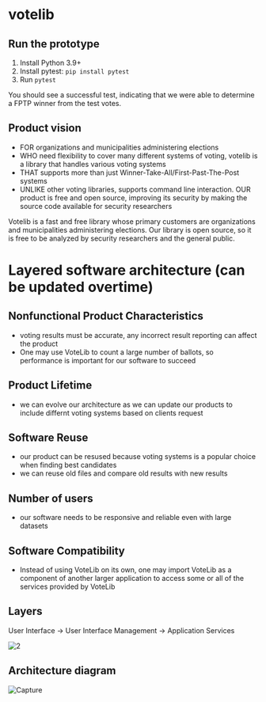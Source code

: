 # votelib

## Run the prototype
1. Install Python 3.9+
2. Install pytest: `pip install pytest`
3. Run `pytest`

You should see a successful test, indicating that we were able to determine a
FPTP winner from the test votes.

## Product vision
* FOR organizations and municipalities administering elections
* WHO need flexibility to cover many different systems of voting, votelib is a
library that handles various voting systems
* THAT supports more than just Winner-Take-All/First-Past-The-Post systems
* UNLIKE other voting libraries, supports command line interaction.
OUR product is free and open source, improving its security by making the
source code available for security researchers

Votelib is a fast and free library whose primary customers are organizations
and municipalities administering elections. Our library is open source, so it
is free to be analyzed by security researchers and the general public.

# Layered software architecture (can be updated overtime) 

## Nonfunctional Product Characteristics
- voting results must be accurate, any incorrect result reporting can affect the product
- One may use VoteLib to count a large number of ballots, so performance is important for our software to succeed
## Product Lifetime
- we can evolve our architecture as we can update our products to include differnt voting systems based on clients request
## Software Reuse
- our product can be resused because voting systems is a popular choice when finding best candidates
- we can reuse old files and compare old results with new results 
## Number of users
- our software needs to be responsive and reliable even with large datasets
## Software Compatibility
- Instead of using VoteLib on its own, one may import VoteLib as a component of another larger application to access some or all of the services provided by VoteLib

## Layers
User Interface -> User Interface Management -> Application Services

![2](https://user-images.githubusercontent.com/77586278/112678535-6bf26c00-8e41-11eb-9a8f-0f94eca8ea41.PNG)

## Architecture diagram
![Capture](https://user-images.githubusercontent.com/77586278/112677611-5af52b00-8e40-11eb-9df8-b79baf8c2314.PNG)







